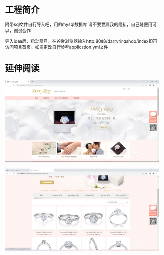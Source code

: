 # 工程简介
附带sql文件自行导入吧，用的mysql数据库
请不要泄漏我的隐私，自己随便用可以，谢谢合作

导入idea后，启动项目，在谷歌浏览器输入http:8088/darryringshop/index即可访问项目首页。如需更改自行参考application.yml文件

# 延伸阅读

![输入图片说明](showpngimage.png)
![输入图片说明](showpng2image.png)
![输入图片说明](showpng3image.png)